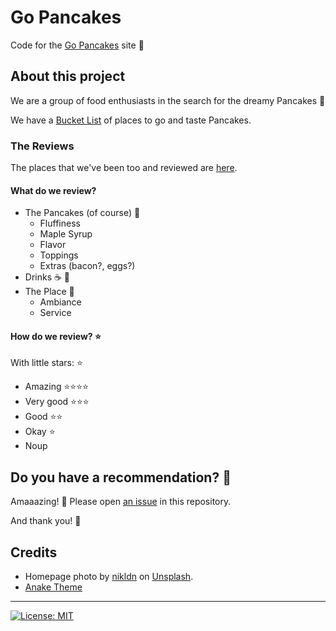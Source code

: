 # Go Pancakes

Code for the [Go Pancakes](https://gopancakes.de/) site 🥞

## About this project

We are a group of food enthusiasts in the search for the dreamy Pancakes 🥞

We have a [Bucket List](https://github.com/users/eliflores/projects/2/views/1) of places to go and taste Pancakes. 

### The Reviews

The places that we've been too and reviewed are [here](https://gopancakes.de/reviews/).

#### What do we review? 

* The Pancakes (of course) 🥞
  * Fluffiness
  * Maple Syrup
  * Flavor
  * Toppings
  * Extras (bacon?, eggs?)
* Drinks ☕️ 🥤
* The Place 🌻
  * Ambiance 
  * Service
  
#### How do we review? ⭐️ 

With little stars: ⭐

* Amazing ⭐⭐⭐⭐
* Very good ⭐⭐⭐
* Good ⭐⭐
* Okay ⭐
* Noup


## Do you have a recommendation? 🎉

Amaaazing! 🥹
Please open [an issue](https://github.com/eliflores/gopancakes/issues) in this repository.

And thank you! 🥞

## Credits

* Homepage photo by [nikldn](https://unsplash.com/@nikldn) on [Unsplash](https://unsplash.com/s/photos/pancakes).
* [Anake Theme](https://github.com/theNewDynamic/gohugo-theme-ananke/)

---

[![License: MIT](https://img.shields.io/badge/License-MIT-blue.svg)](https://opensource.org/licenses/MIT)
